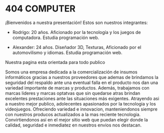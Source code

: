 <h1>404 COMPUTER</h1>

<p>¡Bienvenidos a nuestra presentación! Estos son nuestros integrantes:</p>

<ul><li>Rodrigo: 20 años. Aficionado por la tecnología y los juegos de computadora. Estudia programación web.</li></ul>
<ul><li>Alexander: 24 años. Diseñador 3D, Texturas, Aficionado por el automovilismo y idiomas. Estudia programación web.</li></ul>

Nuestra pagina esta orientada para todo publico

Somos una empresa dedicada a la comercialización de insumos informáticos 
gracias a nuestros proveedores que ademas de brindamos la seguridad del respaldo ante una eventual falla en el producto nos dan una variedad importante de marcas y productos. Además, trabajamos con marcas lideres y marcas optatvas que sin quedarse atras brindan excelentes prestaciones ante las situaciones más exigentes.
Atrayendo asi a nuestro mejor publico, adolecentes apasionados por la tecnologia  y los videojuegos.
Ofreciendo variedad e innovacion, manteniendonos siempre con nuestros producos actualizados a  la mas reciente tecnologia. 
Convirtiendonos así en el mejor sitio web que puedan elegir donde la calidad, seguridad e inmediatez en nuestros envios nos destacan.



